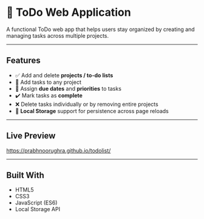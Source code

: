 # 📝 ToDo Web Application

A functional ToDo web app that helps users stay organized by creating and managing tasks across multiple projects.

---

## Features

- ✅ Add and delete **projects / to-do lists**
- 🧾 Add tasks to any project
- 📅 Assign **due dates** and **priorities** to tasks
- ✔️ Mark tasks as **complete**
- ❌ Delete tasks individually or by removing entire projects
- 💾 **Local Storage** support for persistence across page reloads

---

## Live Preview

https://prabhnoorughra.github.io/todolist/

---

## Built With

- HTML5
- CSS3
- JavaScript (ES6)
- Local Storage API
